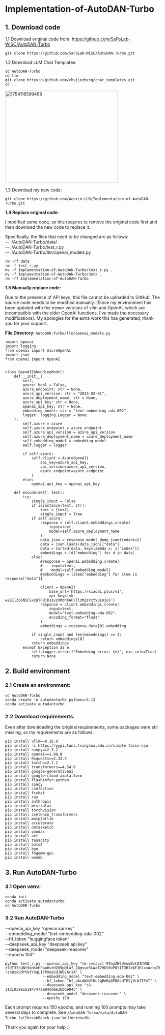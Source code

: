 # Implementation-of-AutoDAN-Turbo



## 1. Download code

1.1 Download original code from: https://github.com/SaFoLab-WISC/AutoDAN-Turbo

```
git clone https://github.com/SaFoLab-WISC/AutoDAN-Turbo.git
```

1.2 Download LLM Chat Templates\:

```
cd AutoDAN-Turbo
cd llm
git clone https://github.com/chujiezheng/chat_templates.git
cd ..
```


<img width="366" height="300" alt="1754119599469" src="https://github.com/user-attachments/assets/ef178e3a-6411-4858-988b-8fe5a1c0bfeb" />



1.3 Download my new code:

```
git clone https://github.com/Wenxin-LU0/Implementation-of-AutoDAN-Turbo.git
```

**1.4 Replace original code:**

 I modified some code, so this requires to remove the original code first and then download the new code to replace it.

Specifically, the files that need to be changed are as follows: \
-- ./AutoDAN-Turbo/data/ \
-- ./AutoDAN-Turbo/test_r.py \
-- ./AutoDAN-Turbo/llm/openai_models.py

```
rm -rf data
rm -f test_r.py
mv -f Implementation-of-AutoDAN-Turbo/test_r.py .
mv -f Implementation-of-AutoDAN-Turbo/data .
rm -rf Implementation-of-AutoDAN-Turbo
```

**1.5 Manually replace code:**

Due to the presence of API keys, this file cannot be uploaded to GitHub. The source code needs to be modified manually. (Since my environment has been updated with the newer versions of vllm and OpenAI, which are incompatible with the older OpenAI functions, I've made the necessary modifications). My apologies for the extra work this has generated, thank you for your support.

**File Directory:** `AutoDAN-Turbo/llm/openai_models.py`

```
import openai
import logging
from openai import AzureOpenAI
import json
from openai import OpenAI


class OpenAIEmbeddingModel:
    def __init__(
        self,
        azure: bool = False,
        azure_endpoint: str = None,
        azure_api_version: str = "2024-02-01",
        azure_deployment_name: str = None,
        azure_api_key: str = None,
        openai_api_key: str = None,
        embedding_model: str = "text-embedding-ada-002",
        logger: logging.Logger = None
    ):
        self.azure = azure
        self.azure_endpoint = azure_endpoint
        self.azure_api_version = azure_api_version
        self.azure_deployment_name = azure_deployment_name
        self.embedding_model = embedding_model
        self.logger = logger

        if self.azure:
            self.client = AzureOpenAI(
                api_key=azure_api_key,
                api_version=azure_api_version,
                azure_endpoint=azure_endpoint
            )
        else:
            openai.api_key = openai_api_key

    def encode(self, text):
        try:
            single_input = False
            if isinstance(text, str):
                text = [text]
                single_input = True
            if self.azure:
                response = self.client.embeddings.create(
                    input=text,
                    model=self.azure_deployment_name
                )
                data_json = response.model_dump_json(indent=2)
                data = json.loads(data_json)["data"]
                data = sorted(data, key=lambda x: x["index"])
                embeddings = [d["embedding"] for d in data]
            else:
                #response = openai.Embedding.create(
                #    input=text,
                #    model=self.embedding_model)
                #embeddings = [item["embedding"] for item in response["data"]]
                
                client = OpenAI(
                    base_url='https://xiaoai.plus/v1',
                    api_key='sk-w2B1l365N5CSxzBTF8jD11vzRMohXAF5llzMZzYctVULnju5')
                response = client.embeddings.create(
                    input=text,
                    model="text-embedding-ada-002",
                    encoding_format="float"
                )
                embeddings = response.data[0].embedding
            
            if single_input and len(embeddings) == 1:
                return embeddings[0]
            return embeddings
        except Exception as e:
            self.logger.error(f"Embedding error: {e}", exc_info=True)
            return None

```



## 2. Build environment

### 2.1 Create an environment:

```
cd AutoDAN-Turbo
conda create -n autodanturbo python==3.12
conda activate autodanturbo
```

### 2.2 Download requirements:

Even after downloading the original requirements, some packages were still missing, so my requirements are as follows:

```
pip install vllm==0.10.0
pip install -i https://pypi.tuna.tsinghua.edu.cn/simple faiss-cpu
pip install numpy==2.3.2
pip install openai==1.98.0
pip install Requests==2.32.4
pip install torch==2.7.1
pip install transformers==4.54.0
pip install google-generativeai
pip install google-cloud-aiplatform
pip install flashinfer-python
pip install spacy
pip install confection
pip install fschat
pip install ray
pip install anthropic
pip install mistralai
pip install torchvision
pip install sentence_transformers
pip install matplotlib
pip install accelerate
pip install datasketch
pip install pandas
pip install art
pip install tenacity
pip install boto3
pip install bpe
pip install fbgemm-gpu
pip install wandb
```



## 3. Run AutoDAN-Turbo

### 3.1 Open venv:

```
conda init
conda activate autodanturbo
cd AutoDAN-Turbo
```

### 3.2 Run AutoDAN-Turbo

--openai_api_key "openai api key" \
--embedding_model "text-embedding-ada-002" \
--hf_token "huggingface token" \
--deepseek_api_key "deepseek api key" \
--deepseek_model "deepseek-reasoner" \
--epochs 150"

```
python test_r.py --openai_api_key "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" \
                 --embedding_model "text-embedding-ada-002" \
                 --hf_token "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" \
                 --deepseek_api_key "sk-31d1038e16194747aa84ddee36bd994c" \
                 --deepseek_model "deepseek-reasoner" \
                 --epochs 150
```



Each prompt requires 150 epochs, and running 100 prompts may take several days to complete. See `/AutoDAN-Turbo/data/AutoDAN-Turbo_JailbreakBench.json` for the results.

Thank you again for your help :)



